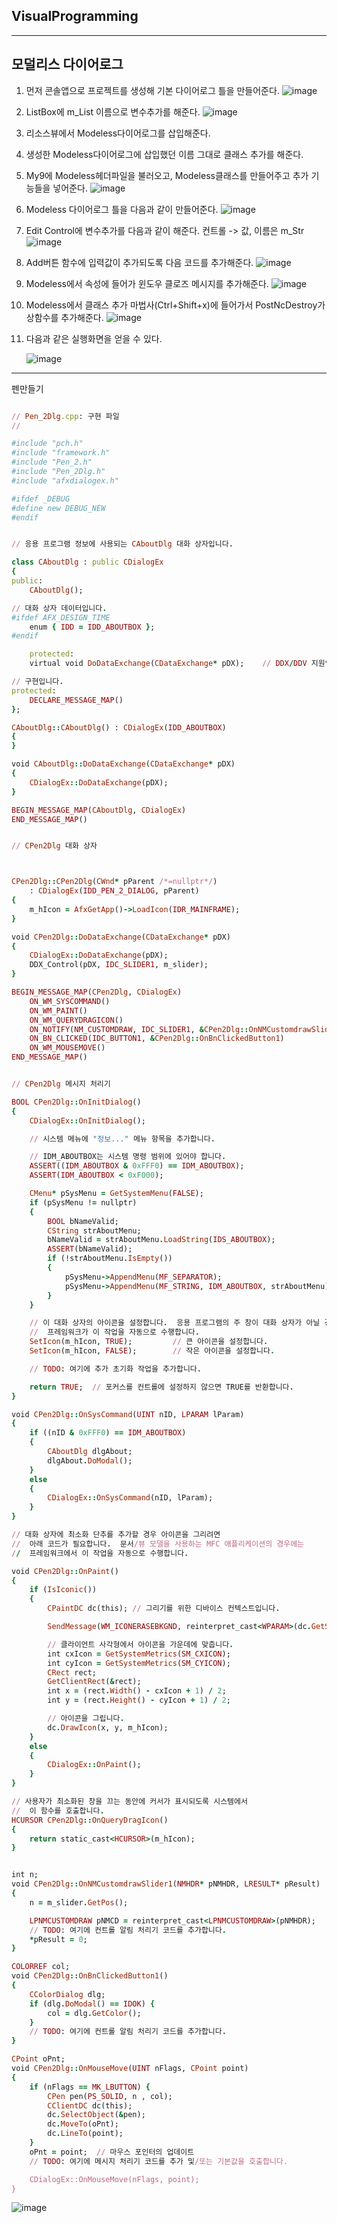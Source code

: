 ## VisualProgramming
--------
모덜리스 다이어로그
---
1. 먼저 콘솔앱으로 프로젝트를 생성해 기본 다이어로그 틀을 만들어준다.
   ![image](https://github.com/Jingnxxn/VisualProgramming/assets/96435960/0d51fc2c-23e0-4ed1-a200-7e229fc0ca58)

2. ListBox에 m_List 이름으로 변수추가를 해준다.
   ![image](https://github.com/Jingnxxn/VisualProgramming/assets/96435960/8a2cb74d-019c-49c5-9f8e-88c063beb5b5)

3. 리소스뷰에서 Modeless다이어로그를 삽입해준다.

4. 생성한 Modeless다이어로그에 삽입했던 이름 그대로 클래스 추가를 해준다. 

5. My9에 Modeless헤더파일을 불러오고, Modeless클래스를 만들어주고 추가 기능들을 넣어준다.
   ![image](https://github.com/Jingnxxn/VisualProgramming/assets/96435960/8c105c28-522b-444d-9641-646de3bda485)

6. Modeless 다이어로그 틀을 다음과 같이 만들어준다.
   ![image](https://github.com/Jingnxxn/VisualProgramming/assets/96435960/fbb53a81-58f4-4cf2-9e72-a74af1bcdefd)

7. Edit Control에 변수추가를 다음과 같이 해준다. 컨트롤 -> 값, 이름은 m_Str
   ![image](https://github.com/Jingnxxn/VisualProgramming/assets/96435960/c0084879-9e0b-47eb-9483-e351fb5e7cfb)

8. Add버튼 함수에 입력값이 추가되도록 다음 코드를 추가해준다.
   ![image](https://github.com/Jingnxxn/VisualProgramming/assets/96435960/adfe8614-9098-46bd-8e15-9a992ab951b8)

9. Modeless에서 속성에 들어가 윈도우 클로즈 메시지를 추가해준다.
    ![image](https://github.com/Jingnxxn/VisualProgramming/assets/96435960/ab057245-e26e-46d0-897e-44b938992a25)

10. Modeless에서 클래스 추가 마법사(Ctrl+Shift+x)에 들어가서 PostNcDestroy가상함수를 추가해준다.
    ![image](https://github.com/Jingnxxn/VisualProgramming/assets/96435960/6b7a6157-2a4c-4bf1-bb74-852a0dc7c2f6)

11. 다음과 같은 실행화면을 얻을 수 있다.

    ![image](https://github.com/Jingnxxn/VisualProgramming/assets/96435960/6a4a9a38-991f-458e-810c-3ae152a28f1b)



------
펜만들기
```ruby

// Pen_2Dlg.cpp: 구현 파일
//

#include "pch.h"
#include "framework.h"
#include "Pen_2.h"
#include "Pen_2Dlg.h"
#include "afxdialogex.h"

#ifdef _DEBUG
#define new DEBUG_NEW
#endif


// 응용 프로그램 정보에 사용되는 CAboutDlg 대화 상자입니다.

class CAboutDlg : public CDialogEx
{
public:
	CAboutDlg();

// 대화 상자 데이터입니다.
#ifdef AFX_DESIGN_TIME
	enum { IDD = IDD_ABOUTBOX };
#endif

	protected:
	virtual void DoDataExchange(CDataExchange* pDX);    // DDX/DDV 지원입니다.

// 구현입니다.
protected:
	DECLARE_MESSAGE_MAP()
};

CAboutDlg::CAboutDlg() : CDialogEx(IDD_ABOUTBOX)
{
}

void CAboutDlg::DoDataExchange(CDataExchange* pDX)
{
	CDialogEx::DoDataExchange(pDX);
}

BEGIN_MESSAGE_MAP(CAboutDlg, CDialogEx)
END_MESSAGE_MAP()


// CPen2Dlg 대화 상자



CPen2Dlg::CPen2Dlg(CWnd* pParent /*=nullptr*/)
	: CDialogEx(IDD_PEN_2_DIALOG, pParent)
{
	m_hIcon = AfxGetApp()->LoadIcon(IDR_MAINFRAME);
}

void CPen2Dlg::DoDataExchange(CDataExchange* pDX)
{
	CDialogEx::DoDataExchange(pDX);
	DDX_Control(pDX, IDC_SLIDER1, m_slider);
}

BEGIN_MESSAGE_MAP(CPen2Dlg, CDialogEx)
	ON_WM_SYSCOMMAND()
	ON_WM_PAINT()
	ON_WM_QUERYDRAGICON()
	ON_NOTIFY(NM_CUSTOMDRAW, IDC_SLIDER1, &CPen2Dlg::OnNMCustomdrawSlider1)
	ON_BN_CLICKED(IDC_BUTTON1, &CPen2Dlg::OnBnClickedButton1)
	ON_WM_MOUSEMOVE()
END_MESSAGE_MAP()


// CPen2Dlg 메시지 처리기

BOOL CPen2Dlg::OnInitDialog()
{
	CDialogEx::OnInitDialog();

	// 시스템 메뉴에 "정보..." 메뉴 항목을 추가합니다.

	// IDM_ABOUTBOX는 시스템 명령 범위에 있어야 합니다.
	ASSERT((IDM_ABOUTBOX & 0xFFF0) == IDM_ABOUTBOX);
	ASSERT(IDM_ABOUTBOX < 0xF000);

	CMenu* pSysMenu = GetSystemMenu(FALSE);
	if (pSysMenu != nullptr)
	{
		BOOL bNameValid;
		CString strAboutMenu;
		bNameValid = strAboutMenu.LoadString(IDS_ABOUTBOX);
		ASSERT(bNameValid);
		if (!strAboutMenu.IsEmpty())
		{
			pSysMenu->AppendMenu(MF_SEPARATOR);
			pSysMenu->AppendMenu(MF_STRING, IDM_ABOUTBOX, strAboutMenu);
		}
	}

	// 이 대화 상자의 아이콘을 설정합니다.  응용 프로그램의 주 창이 대화 상자가 아닐 경우에는
	//  프레임워크가 이 작업을 자동으로 수행합니다.
	SetIcon(m_hIcon, TRUE);			// 큰 아이콘을 설정합니다.
	SetIcon(m_hIcon, FALSE);		// 작은 아이콘을 설정합니다.

	// TODO: 여기에 추가 초기화 작업을 추가합니다.

	return TRUE;  // 포커스를 컨트롤에 설정하지 않으면 TRUE를 반환합니다.
}

void CPen2Dlg::OnSysCommand(UINT nID, LPARAM lParam)
{
	if ((nID & 0xFFF0) == IDM_ABOUTBOX)
	{
		CAboutDlg dlgAbout;
		dlgAbout.DoModal();
	}
	else
	{
		CDialogEx::OnSysCommand(nID, lParam);
	}
}

// 대화 상자에 최소화 단추를 추가할 경우 아이콘을 그리려면
//  아래 코드가 필요합니다.  문서/뷰 모델을 사용하는 MFC 애플리케이션의 경우에는
//  프레임워크에서 이 작업을 자동으로 수행합니다.

void CPen2Dlg::OnPaint()
{
	if (IsIconic())
	{
		CPaintDC dc(this); // 그리기를 위한 디바이스 컨텍스트입니다.

		SendMessage(WM_ICONERASEBKGND, reinterpret_cast<WPARAM>(dc.GetSafeHdc()), 0);

		// 클라이언트 사각형에서 아이콘을 가운데에 맞춥니다.
		int cxIcon = GetSystemMetrics(SM_CXICON);
		int cyIcon = GetSystemMetrics(SM_CYICON);
		CRect rect;
		GetClientRect(&rect);
		int x = (rect.Width() - cxIcon + 1) / 2;
		int y = (rect.Height() - cyIcon + 1) / 2;

		// 아이콘을 그립니다.
		dc.DrawIcon(x, y, m_hIcon);
	}
	else
	{
		CDialogEx::OnPaint();
	}
}

// 사용자가 최소화된 창을 끄는 동안에 커서가 표시되도록 시스템에서
//  이 함수를 호출합니다.
HCURSOR CPen2Dlg::OnQueryDragIcon()
{
	return static_cast<HCURSOR>(m_hIcon);
}


int n;
void CPen2Dlg::OnNMCustomdrawSlider1(NMHDR* pNMHDR, LRESULT* pResult)
{
	n = m_slider.GetPos();

	LPNMCUSTOMDRAW pNMCD = reinterpret_cast<LPNMCUSTOMDRAW>(pNMHDR);
	// TODO: 여기에 컨트롤 알림 처리기 코드를 추가합니다.
	*pResult = 0;
}

COLORREF col;
void CPen2Dlg::OnBnClickedButton1()
{
	CColorDialog dlg;
	if (dlg.DoModal() == IDOK) {
		col = dlg.GetColor();
	}
	// TODO: 여기에 컨트롤 알림 처리기 코드를 추가합니다.
}

CPoint oPnt;
void CPen2Dlg::OnMouseMove(UINT nFlags, CPoint point)
{
	if (nFlags == MK_LBUTTON) {
		CPen pen(PS_SOLID, n , col);
		CClientDC dc(this);
		dc.SelectObject(&pen);
		dc.MoveTo(oPnt);
		dc.LineTo(point);
	}
	oPnt = point;  // 마우스 포인터의 업데이트
	// TODO: 여기에 메시지 처리기 코드를 추가 및/또는 기본값을 호출합니다.

	CDialogEx::OnMouseMove(nFlags, point);
}
```
![image](https://github.com/Jingnxxn/VisualProgramming/assets/96435960/87466dbc-ba32-445e-bf48-80d59d21df49)

